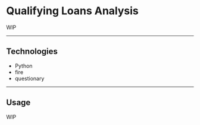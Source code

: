 # Qualifying Loans Analysis

WIP

---

## Technologies

- Python
- fire
- questionary

---

## Usage

WIP